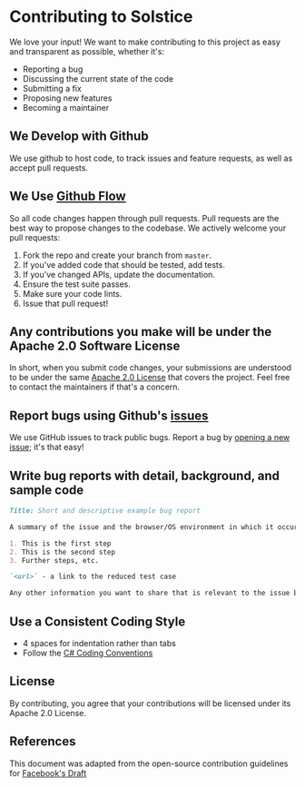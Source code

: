 # Contributing to Solstice

We love your input! We want to make contributing to this project as easy and transparent as possible, whether it's:

- Reporting a bug
- Discussing the current state of the code
- Submitting a fix
- Proposing new features
- Becoming a maintainer

## We Develop with Github

We use github to host code, to track issues and feature requests, as well as accept pull requests.

## We Use [Github Flow](https://guides.github.com/introduction/flow/index.html)

So all code changes happen through pull requests. Pull requests are the best way to propose changes to the codebase. We actively welcome your pull requests:

1. Fork the repo and create your branch from `master`.
2. If you've added code that should be tested, add tests.
3. If you've changed APIs, update the documentation.
4. Ensure the test suite passes.
5. Make sure your code lints.
6. Issue that pull request!

## Any contributions you make will be under the Apache 2.0 Software License

In short, when you submit code changes, your submissions are understood to be under the same [Apache 2.0 License](http://www.apache.org/licenses/LICENSE-2.0) that covers the project. Feel free to contact the maintainers if that's a concern.

## Report bugs using Github's [issues](https://github.com/briandk/transcriptase-atom/issues)

We use GitHub issues to track public bugs. Report a bug by [opening a new issue](https://github.com/briandk/transcriptase-atom/issues); it's that easy!

## Write bug reports with detail, background, and sample code

```markdown
Title: Short and descriptive example bug report

A summary of the issue and the browser/OS environment in which it occurs. If suitable, include the steps required to reproduce the bug.

1. This is the first step
2. This is the second step
3. Further steps, etc.

`<url>` - a link to the reduced test case

Any other information you want to share that is relevant to the issue being reported. This might include the lines of code that you have identified as causing the bug, and potential solutions (and your opinions on their merits).
```

## Use a Consistent Coding Style

* 4 spaces for indentation rather than tabs
* Follow the [C# Coding Conventions](https://docs.microsoft.com/en-us/dotnet/csharp/programming-guide/inside-a-program/coding-conventions)

## License

By contributing, you agree that your contributions will be licensed under its Apache 2.0 License.

## References

This document was adapted from the open-source contribution guidelines for [Facebook's Draft](https://github.com/facebook/draft-js)